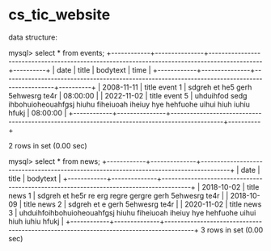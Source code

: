 # cs_tic_website

data structure:

mysql> select * from events;
+------------+---------------+----------------------------------------------------------------------------------------------+----------+
| date       | title         | bodytext                                                                                     | time     |
+------------+---------------+----------------------------------------------------------------------------------------------+----------+
| 2008-11-11 | title event 1 | sdgreh et he5 gerh 5ehwesrg te4r                                                             | 08:00:00 |
| 2022-11-02 | title event 5 | uhduihfod sedg ihbohuioheouahfgsj hiuhu fiheiuoah iheiuy hye hehfuohe uihui hiuh iuhiu hfukj | 08:00:00 |
+------------+---------------+----------------------------------------------------------------------------------------------+----------+

2 rows in set (0.00 sec)


mysql> select * from news;
+------------+--------------+---------------------------------------------------------------------------------------+
| date       | title        | bodytext                                                                              |
+------------+--------------+---------------------------------------------------------------------------------------+
| 2018-10-02 | title news 1 | sdgreh et he5r re erg regre gergre gerh 5ehwesrg te4r                                 |
| 2018-10-09 | title news 2 | sdgreh et e gerh 5ehwesrg te4r                                                        |
| 2020-11-02 | title news 3 | uhduihfoihbohuioheouahfgsj hiuhu fiheiuoah iheiuy hye hehfuohe uihui hiuh iuhiu hfukj |
+------------+--------------+---------------------------------------------------------------------------------------+
3 rows in set (0.00 sec)